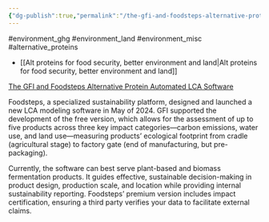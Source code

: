 ```yaml
---
{"dg-publish":true,"permalink":"/the-gfi-and-foodsteps-alternative-protein-automated-lca-software/","created":"2025-01-19T20:52:52.234+00:00","updated":"2025-09-29T00:30:13.929+01:00"}
---
```


#environment_ghg #environment_land #environment_misc #alternative_proteins 

- [[Alt proteins for food security, better environment and land\|Alt proteins for food security, better environment and land]]

[The GFI and Foodsteps Alternative Protein Automated LCA Software](https://www.foodsteps.earth/alternative-proteins)

Foodsteps, a specialized sustainability platform, designed and launched a new LCA modeling software in May of 2024. GFI supported the development of the free version, which allows for the assessment of up to five products across three key impact categories—carbon emissions, water use, and land use—measuring products’ ecological footprint from cradle (agricultural stage) to factory gate (end of manufacturing, but pre-packaging).

Currently, the software can best serve plant-based and biomass fermentation products. It guides effective, sustainable decision-making in product design, production scale, and location while providing internal sustainability reporting. Foodsteps’ premium version includes impact certification, ensuring a third party verifies your data to facilitate external claims.